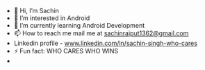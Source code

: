 - 👋 Hi, I’m Sachin
- 👀 I’m interested in Android
- 🌱 I’m currently learning Android Development
- 📫 How to reach me mail me at sachinrajput1362@gmail.com
- Linkedin profile - www.linkedin.com/in/sachin-singh-who-cares
- ⚡ Fun fact: WHO CARES WHO WINS
- 
<!---
sachin09999/sachin09999 is a ✨ special ✨ repository because its `README.md` (this file) appears on your GitHub profile.
You can click the Preview link to take a look at your changes.
--->
